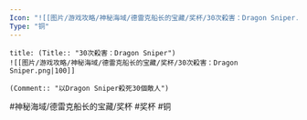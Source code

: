 ```yaml
---
Icon: "![[图片/游戏攻略/神秘海域/德雷克船长的宝藏/奖杯/30次殺害：Dragon Sniper.png|30]]"
Type: "铜"
---
```

```ad-common-bronze-trophy
title: (Title:: "30次殺害：Dragon Sniper")
![[图片/游戏攻略/神秘海域/德雷克船长的宝藏/奖杯/30次殺害：Dragon Sniper.png|100]]

(Comment:: "以Dragon Sniper殺死30個敵人")
```

#神秘海域/德雷克船长的宝藏/奖杯 #奖杯 #铜
